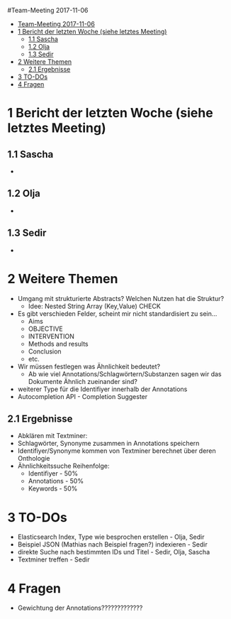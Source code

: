 #Team-Meeting 2017-11-06


<!-- TOC depthFrom:1 depthTo:6 withLinks:1 updateOnSave:1 orderedList:0 -->

- [Team-Meeting 2017-11-06](#team-meeting-2017-11-06)
- [1 Bericht der letzten Woche (siehe letztes Meeting)](#1-bericht-der-letzten-woche-siehe-letztes-meeting)
	- [1.1 Sascha](#11-sascha)
	- [1.2 Olja](#12-olja)
	- [1.3 Sedir](#13-sedir)
- [2 Weitere Themen](#2-weitere-themen)
	- [2.1 Ergebnisse](#21-ergebnisse)
- [3 TO-DOs](#3-to-dos)
- [4 Fragen](#4-fragen)

<!-- /TOC -->

# 1 Bericht der letzten Woche (siehe letztes Meeting)

## 1.1 Sascha
*

## 1.2 Olja
*

## 1.3 Sedir
*


# 2 Weitere Themen
* Umgang mit strukturierte Abstracts? Welchen Nutzen hat die Struktur?
  - Idee: Nested  String Array (Key,Value) CHECK
* Es gibt verschieden Felder, scheint mir nicht standardisiert zu sein...
  - Aims
  - OBJECTIVE
  - INTERVENTION
  - Methods and results
  - Conclusion
  - etc.
* Wir müssen festlegen was Ähnlichkeit bedeutet?
  - Ab wie viel Annotations/Schlagwörtern/Substanzen sagen wir das Dokumente Ähnlich zueinander sind?
* weiterer Type für die Identifiyer innerhalb der Annotations
* Autocompletion API - Completion Suggester

## 2.1 Ergebnisse
* Abklären mit Textminer:
* Schlagwörter, Synonyme zusammen in Annotations speichern
* Identifiyer/Synonyme kommen von Textminer berechnet über deren Onthologie
* Ähnlichkeitssuche Reihenfolge:
  - Identifiyer - 50%
  - Annotations - 50%
  - Keywords - 50%

# 3 TO-DOs
* Elasticsearch Index, Type wie besprochen erstellen - Olja, Sedir
* Beispiel JSON (Mathias nach Beispiel fragen?) indexieren - Sedir
* direkte Suche nach bestimmten IDs und Titel - Sedir, Olja, Sascha
* Textminer treffen - Sedir

# 4 Fragen
* Gewichtung der Annotations?????????????
